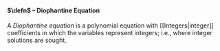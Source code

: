#### $\defn$ – Diophantine Equation
A *Diophantine equation* is a polynomial equation with [[Integers|integer]] coefficients in which the variables represent integers; i.e., where integer solutions are sought.